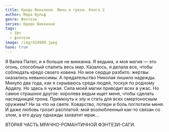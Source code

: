 ```yaml
---
title: Кредо Викканки. Вина и грехи. Книга 2
author: Мара Вульф
genre: Фэнтези
series: Кредо Викканки
tags:
  - 18+
  - фэнтези
image: /img/424909.jpeg
have: true
---
```

Я Валеа Пател, и я больше не викканка. Я ведьма, и моя магия — это огонь, способный спалить весь мир. Казалось, я делала все, чтобы соблюдать кредо своего ковена. Но мое сердце разбито: жертвы оказались невыносимы. А предательство Николая лишило надежды. Минуло два года, как я скрываюсь среди людей, тоскуя по родному Ардялу. Но здесь я чужая. Сила моей магии приводит всех в ужас. Но самое страшное другое: королева ведьм ищет меня, чтобы сделать наследницей трона. Примкнуть к злу и стать для всех смертоносным оружием? Ни за что на свете. Коварство, потери и боль поглотили меня. И даже любовь грозит расплатой: мой возлюбленный как-то связан со злом, а его душу однажды захватит мрак…

ВТОРАЯ ЧАСТЬ МРАЧНО-РОМАНТИЧНОЙ ФЭНТЕЗИ-САГИ.